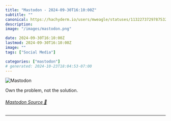 ```yaml
---
title: "Mastodon - 2024-09-30T16:10:00Z"
subtitle: ""
canonical: https://hachyderm.io/users/mweagle/statuses/113227372978753201
description:
image: "/images/mastodon.png"

date: 2024-09-30T16:10:00Z
lastmod: 2024-09-30T16:10:00Z
image: ""
tags: ["Social Media"]

categories: ["mastodon"]
# generated: 2024-10-23T18:04:53-07:00
---
```

![Mastodon](/images/mastodon.png)

<p>Own the problem, not the solution.</p>


###### [Mastodon Source 🐘](https://hachyderm.io/@mweagle/113227372978753201)

___
